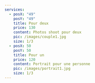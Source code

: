 ```yaml
---
services:
  - posX: "49"
    posY: "49"
    title: Pour deux
    price: 130
    content: Photos shoot pour deux
    pic: /images/couple1.jpg
    size: 1/3
  - posX: 50
    posY: 50
    title: Pour un
    price: 120
    content: Portrait pour une personne
    pic: /images/portrait1.jpg
    size: 1/3
---
```

